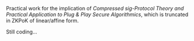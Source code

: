Practical work for the implication of *Compressed sig-Protocol Theory and Practical Application to Plug & Play Secure Algorithmics*, which is truncated in ZKPoK of linear/affine form.

Still coding...

